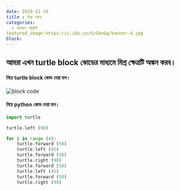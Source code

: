 ```yaml
---
date: 2020-11-19
title : মিশ্র ক্ষেত্র  
categories:
  - সাধারণ আকৃতি
featured_image:https://i.ibb.co/5cG9xGq/banner-4.jpg
block:
---
```

## আমরা এখন turtle block কোডের মাধ্যমে মিশ্র ক্ষেত্রটি অঙ্কন করব। 

#### নিচে turtle block কোড দেয়া হল।

![block code](https://i.ibb.co/TPJPGXS/figura-4.jpg)
#### নিচে python কোড দেয়া হল।

```python
import turtle

turtle.left (90)

for i in range (4):
    turtle.forward (50)
    turtle.left (45)
    turtle.forward (50)
    turtle.right (90)
    turtle.forward (50)
    turtle.left (45)
    turtle.forward (50)
    turtle.right (90)    
```
